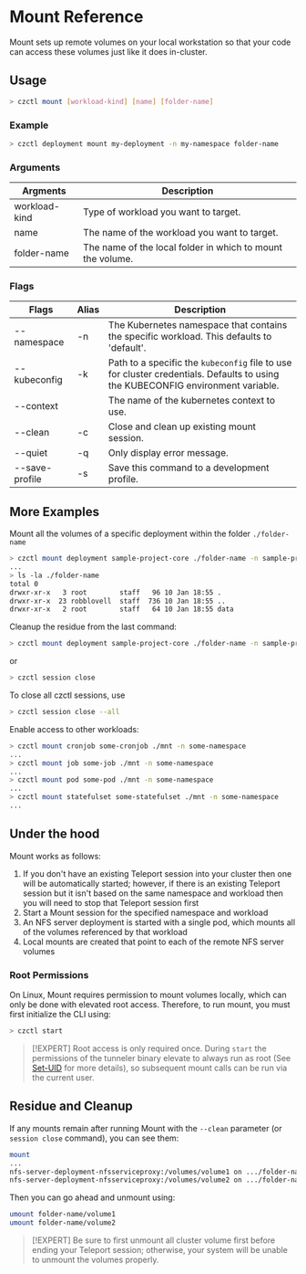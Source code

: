 # Mount Reference

Mount sets up remote volumes on your local workstation so that your code can access these volumes just like it does in-cluster.

## Usage

```bash
> czctl mount [workload-kind] [name] [folder-name]
```

### Example

```bash
> czctl deployment mount my-deployment -n my-namespace folder-name
```

### Arguments

| Argments       | Description
| -------------- | -----------
| workload-kind  | Type of workload you want to target.
| name           | The name of the workload you want to target.
| folder-name    | The name of the local folder in which to mount the volume.

### Flags

| Flags          | Alias | Description
| -------------- | ----- | -----------
| --namespace    | -n    | The Kubernetes namespace that contains the specific workload. This defaults to 'default'.
| --kubeconfig   | -k    | Path to a specific the `kubeconfig` file to use for cluster credentials. Defaults to using the KUBECONFIG environment variable.
| --context      |       | The name of the kubernetes context to use.
| --clean        | -c    | Close and clean up existing mount session.
| --quiet        | -q    | Only display error message.
| --save-profile | -s    | Save this command to a development profile.

## More Examples

Mount all the volumes of a specific deployment within the folder `./folder-name`
```bash
> czctl mount deployment sample-project-core ./folder-name -n sample-project
...
> ls -la ./folder-name
total 0
drwxr-xr-x   3 root        staff   96 10 Jan 18:55 .
drwxr-xr-x  23 robblovell  staff  736 10 Jan 18:55 ..
drwxr-xr-x   2 root        staff   64 10 Jan 18:55 data
```
Cleanup the residue from the last command:
```bash
> czctl mount deployment sample-project-core ./folder-name -n sample-project  --clean
```
or
```bash
> czctl session close
```
To close all czctl sessions, use
```bash
> czctl session close --all
```
Enable access to other workloads:
```bash
> czctl mount cronjob some-cronjob ./mnt -n some-namespace
...
> czctl mount job some-job ./mnt -n some-namespace
...
> czctl mount pod some-pod ./mnt -n some-namespace
...
> czctl mount statefulset some-statefulset ./mnt -n some-namespace
...
```
## Under the hood

Mount works as follows:

1. If you don't have an existing Teleport session into your cluster then one will be automatically started; however, if there is an existing Teleport session but it isn't based on the same namespace and workload then you will need to stop that Teleport session first
1. Start a Mount session for the specified namespace and workload
1. An NFS server deployment is started with a single pod, which mounts all of the volumes referenced by that workload
1. Local mounts are created that point to each of the remote NFS server volumes

### Root Permissions

On Linux, Mount requires permission to mount volumes locally, which can only be done with elevated root access. Therefore, to run mount, you must first initialize the CLI using:

```bash
> czctl start
```

> [!EXPERT]
> Root access is only required once. During `start` the permissions of the tunneler binary elevate to always run as root (See [Set-UID](https://en.wikipedia.org/wiki/Setuid) for more details), so subsequent mount calls can be run via the current user.

## Residue and Cleanup

If any mounts remain after running Mount with the `--clean` parameter (or `session close` command), you can see them:
```bash
mount
...
nfs-server-deployment-nfsserviceproxy:/volumes/volume1 on .../folder-name/volume1 (nfs)
nfs-server-deployment-nfsserviceproxy:/volumes/volume2 on .../folder-name/volume2 (nfs)
```

Then you can go ahead and unmount using:
```bash
umount folder-name/volume1
umount folder-name/volume2
```

> [!EXPERT]
> Be sure to first unmount all cluster volume first before ending your Teleport session; otherwise, your system will be unable to unmount the volumes properly.
